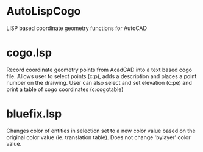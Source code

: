 # AutoLispCogo
LISP based coordinate geometry functions for AutoCAD

# cogo.lsp
Record coordinate geometry points from AcadCAD into a text based cogo file.
Allows user to select points (c:p), adds a description and places a point 
number on the draiwing.  User can also select and set elevation (c:pe) and
print a table of cogo coordinates (c:cogotable)

# bluefix.lsp
Changes color of entities in selection set to a new color value
based on the original color value (ie. translation table). Does not change 'bylayer' color value.
